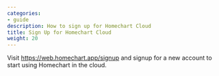 ```yaml
---
categories:
- guide
description: How to sign up for Homechart Cloud
title: Sign Up for Homechart Cloud
weight: 20
---
```


Visit https://web.homechart.app/signup and signup for a new account to start using Homechart in the cloud.
